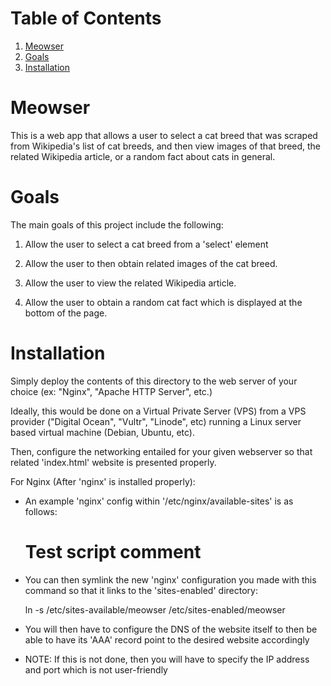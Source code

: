 
# Table of Contents

1.  [Meowser](#org0d87ed9)
2.  [Goals](#orgadd838f)
3.  [Installation](#orgc49ede0)


<a id="org0d87ed9"></a>

# Meowser

This is a web app that allows a user to select a cat breed that was scraped from Wikipedia's list of cat breeds, and then view images of that breed, the related Wikipedia article, or a random fact about cats in general.


<a id="orgadd838f"></a>

# Goals

The main goals of this project include the following:

1.  Allow the user to select a cat breed from a 'select' element

2.  Allow the user to then obtain related images of the cat breed.

3.  Allow the user to view the related Wikipedia article.

4.  Allow the user to obtain a random cat fact which is displayed at the bottom of the page.


<a id="orgc49ede0"></a>

# Installation

Simply deploy the contents of this directory to the web server of your choice (ex: "Nginx", "Apache HTTP Server", etc.)

Ideally, this would be done on a Virtual Private Server (VPS) from a VPS provider ("Digital Ocean", "Vultr", "Linode", etc) running a Linux server based virtual machine (Debian, Ubuntu, etc).

Then, configure the networking entailed for your given webserver so that related 'index.html' website is presented properly.

For Nginx (After 'nginx' is installed properly):

-   An example 'nginx' config within '/etc/nginx/available-sites' is as follows:

    # Test script comment

-   You can then symlink the new 'nginx' configuration you made with this command so that it links to the 'sites-enabled' directory:

    ln -s /etc/sites-available/meowser /etc/sites-enabled/meowser

-   You will then have to configure the DNS of the website itself to then be able to have its 'AAA' record point to the desired website accordingly
-   NOTE: If this is not done, then you will have to specify the IP address and port which is not user-friendly
